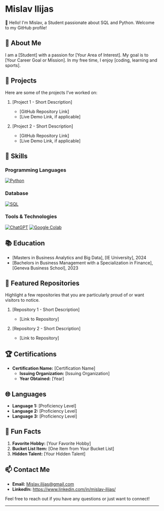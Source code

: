 # Mislav Ilijas

👋 Hello! I'm Mislav, a Student passionate about SQL and Python. Welcome to my GitHub profile!

## 📖 About Me

I am a [Student] with a passion for [Your Area of Interest]. My goal is to [Your Career Goal or Mission]. In my free time, I enjoy [coding, learning and sports].

## 📝 Projects

Here are some of the projects I've worked on:

1. [Project 1 - Short Description]
   - [GitHub Repository Link]
   - [Live Demo Link, if applicable]

2. [Project 2 - Short Description]
   - [GitHub Repository Link]
   - [Live Demo Link, if applicable]

   <!-- Add more projects as needed -->
## 🔧 Skills

### Programming Languages

[![Python](https://img.shields.io/badge/Python-3.8-blue.svg?style=for-the-badge&logo=python)](https://www.python.org/)

### Database

[![SQL](https://img.shields.io/badge/SQL-MySQL-orange.svg?style=for-the-badge&logo=mysql)](https://www.mysql.com/)

### Tools & Technologies

[![ChatGPT](https://img.shields.io/badge/ChatGPT-OpenAI%20Model-9cf.svg?style=for-the-badge)](https://www.openai.com/)
[![Google Colab](https://img.shields.io/badge/Google%20Colab-Notebooks-9cf.svg?style=for-the-badge&logo=google-colab)](https://colab.research.google.com/)
  
## 📚 Education

- [Masters in Business Analytics and Big Data], [IE University], 2024
- [Bachelors in Business Management with a Specialization in Finance], [Geneva Business School], 2023



## 📌 Featured Repositories

Highlight a few repositories that you are particularly proud of or want visitors to notice.

1. [Repository 1 - Short Description]
   - [Link to Repository]
   
2. [Repository 2 - Short Description]
   - [Link to Repository]

   <!-- Add more repositories as needed -->

## 🏆 Certifications

- **Certification Name:** [Certification Name]
  - **Issuing Organization:** [Issuing Organization]
  - **Year Obtained:** [Year]

## 🌐 Languages

- **Language 1:** [Proficiency Level]
- **Language 2:** [Proficiency Level]
- **Language 3:** [Proficiency Level]

## 🎉 Fun Facts

1. **Favorite Hobby:** [Your Favorite Hobby]
2. **Bucket List Item:** [One Item from Your Bucket List]
3. **Hidden Talent:** [Your Hidden Talent]

## 📫 Contact Me

- **Email:** Mislav.ilijas@gmail.com
- **LinkedIn:** https://www.linkedin.com/in/mislav-ilijas/

Feel free to reach out if you have any questions or just want to connect!

---








<!--
**Milijas404/Milijas404** is a ✨ _special_ ✨ repository because its `README.md` (this file) appears on your GitHub profile.

Here are some ideas to get you started:

- 🔭 I’m currently working on ...
- 🌱 I’m currently learning ...
- 👯 I’m looking to collaborate on ...
- 🤔 I’m looking for help with ...
- 💬 Ask me about ...
- 📫 How to reach me: ...
- 😄 Pronouns: ...
- ⚡ Fun fact: ...
-->
